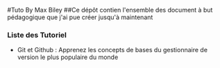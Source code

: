#Tuto By Max Biley 
##Ce dépôt contien l'ensemble des document à but pédagogique que j'ai pue créer jusqu'à maintenant 

### Liste des Tutoriel 

- Git et Github : Apprenez les concepts de bases du gestionnaire de version le plus populaire du monde 
